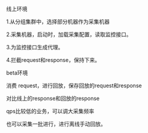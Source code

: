 线上环境

1.从分组集群中，选择部分机器作为采集机器

2.采集机器，启动时，加载采集配置，读取监控接口。

3.为监控接口生成代理。

4.拦截request和response，保持下来。

beta环境

消费 request，进行回放，保存回放的request和response

对比线上的response和回放的response


qps比较低的业务，可以调大采集频率

也可以采集一批进行，进行离线手动回放。
